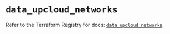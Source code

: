 # `data_upcloud_networks`

Refer to the Terraform Registry for docs: [`data_upcloud_networks`](https://registry.terraform.io/providers/upcloudltd/upcloud/5.3.0/docs/data-sources/networks).
